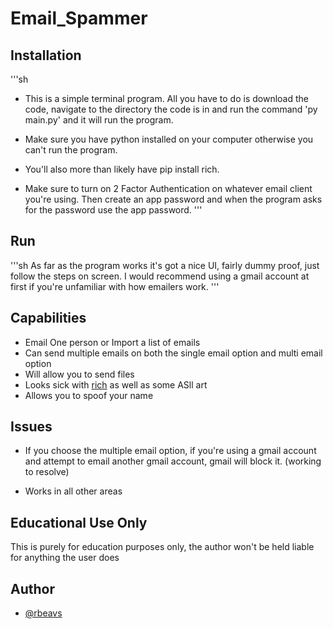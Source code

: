# Email_Spammer

## Installation

'''sh
- This is a simple terminal program. All you have to do is download the code, 
  navigate to the directory the code is in and run the command 'py main.py'
  and it will run the program.

- Make sure you have python installed on your computer otherwise you can't run the program.

- You'll also more than likely have pip install rich.

- Make sure to turn on 2 Factor Authentication on whatever email client you're using. 
  Then create an app password and when the program asks for the password use the app password.
'''

## Run
'''sh
As far as the program works it's got a nice UI, fairly dummy proof, just follow the steps on screen.
I would recommend using a gmail account at first if you're unfamiliar with how emailers work.
'''

## Capabilities

- Email One person or Import a list of emails
- Can send multiple emails on both the single email option and multi email option
- Will allow you to send files
- Looks sick with [rich](https://github.com/Textualize/rich) as well as some ASll art
- Allows you to spoof your name

## Issues

- If you choose the multiple email option, if you're using a gmail account and
  attempt to email another gmail account, gmail will block it. (working to resolve)
  
- Works in all other areas

## Educational Use Only
This is purely for education purposes only, the author
won't be held liable for anything the user does

## Author

- [@rbeavs](https://www.github.com/rbeavs)
